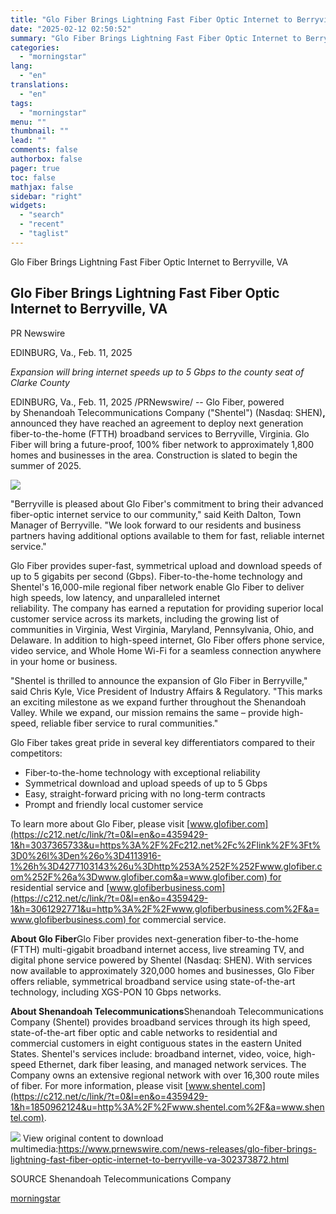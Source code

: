 ```yaml
---
title: "Glo Fiber Brings Lightning Fast Fiber Optic Internet to Berryville, VA"
date: "2025-02-12 02:50:52"
summary: "Glo Fiber Brings Lightning Fast Fiber Optic Internet to Berryville, VA Glo Fiber Brings Lightning Fast Fiber Optic Internet to Berryville, VA PR Newswire EDINBURG, Va., Feb. 11, 2025 Expansion will bring internet speeds up to 5 Gbps to the county seat of Clarke County EDINBURG, Va., Feb. 11, 2025..."
categories:
  - "morningstar"
lang:
  - "en"
translations:
  - "en"
tags:
  - "morningstar"
menu: ""
thumbnail: ""
lead: ""
comments: false
authorbox: false
pager: true
toc: false
mathjax: false
sidebar: "right"
widgets:
  - "search"
  - "recent"
  - "taglist"
---
```


Glo Fiber Brings Lightning Fast Fiber Optic Internet to Berryville, VA

Glo Fiber Brings Lightning Fast Fiber Optic Internet to Berryville, VA
----------------------------------------------------------------------

PR Newswire

EDINBURG, Va., Feb. 11, 2025


*Expansion will bring internet speeds up to 5 Gbps to the county seat of Clarke County* 

EDINBURG, Va., Feb. 11, 2025 /PRNewswire/ -- Glo Fiber, powered by Shenandoah Telecommunications Company ("Shentel") (Nasdaq: SHEN)**,** announced they have reached an agreement to deploy next generation fiber-to-the-home (FTTH) broadband services to Berryville, Virginia. Glo Fiber will bring a future-proof, 100% fiber network to approximately 1,800 homes and businesses in the area. Construction is slated to begin the summer of 2025.

[![](https://mma.prnewswire.com/media/2033152/Glo_Fiber_Logo.jpg)](https://mma.prnewswire.com/media/2033152/Glo_Fiber_Logo.html)

"Berryville is pleased about Glo Fiber's commitment to bring their advanced fiber-optic internet service to our community," said Keith Dalton, Town Manager of Berryville. "We look forward to our residents and business partners having additional options available to them for fast, reliable internet service."

Glo Fiber provides super-fast, symmetrical upload and download speeds of up to 5 gigabits per second (Gbps). Fiber-to-the-home technology and Shentel's 16,000-mile regional fiber network enable Glo Fiber to deliver high speeds, low latency, and unparalleled internet reliability. The company has earned a reputation for providing superior local customer service across its markets, including the growing list of communities in Virginia, West Virginia, Maryland, Pennsylvania, Ohio, and Delaware. In addition to high-speed internet, Glo Fiber offers phone service, video service, and Whole Home Wi-Fi for a seamless connection anywhere in your home or business.

"Shentel is thrilled to announce the expansion of Glo Fiber in Berryville," said Chris Kyle, Vice President of Industry Affairs & Regulatory. "This marks an exciting milestone as we expand further throughout the Shenandoah Valley. While we expand, our mission remains the same – provide high-speed, reliable fiber service to rural communities."

Glo Fiber takes great pride in several key differentiators compared to their competitors:

* Fiber-to-the-home technology with exceptional reliability
* Symmetrical download and upload speeds of up to 5 Gbps
* Easy, straight-forward pricing with no long-term contracts
* Prompt and friendly local customer service

To learn more about Glo Fiber, please visit [www.glofiber.com](https://c212.net/c/link/?t=0&l=en&o=4359429-1&h=3037365733&u=https%3A%2F%2Fc212.net%2Fc%2Flink%2F%3Ft%3D0%26l%3Den%26o%3D4113916-1%26h%3D4277103143%26u%3Dhttp%253A%252F%252Fwww.glofiber.com%252F%26a%3Dwww.glofiber.com&a=www.glofiber.com) for residential service and [www.glofiberbusiness.com](https://c212.net/c/link/?t=0&l=en&o=4359429-1&h=3061292771&u=http%3A%2F%2Fwww.glofiberbusiness.com%2F&a=www.glofiberbusiness.com) for commercial service.

**About Glo Fiber**Glo Fiber provides next-generation fiber-to-the-home (FTTH) multi-gigabit broadband internet access, live streaming TV, and digital phone service powered by Shentel (Nasdaq: SHEN). With services now available to approximately 320,000 homes and businesses, Glo Fiber offers reliable, symmetrical broadband service using state-of-the-art technology, including XGS-PON 10 Gbps networks.

**About Shenandoah Telecommunications**Shenandoah Telecommunications Company (Shentel) provides broadband services through its high speed, state-of-the-art fiber optic and cable networks to residential and commercial customers in eight contiguous states in the eastern United States. Shentel's services include: broadband internet, video, voice, high-speed Ethernet, dark fiber leasing, and managed network services. The Company owns an extensive regional network with over 16,300 route miles of fiber. For more information, please visit [www.shentel.com](https://c212.net/c/link/?t=0&l=en&o=4359429-1&h=1850962124&u=http%3A%2F%2Fwww.shentel.com%2F&a=www.shentel.com).

 ![](https://c212.net/c/img/favicon.png?sn=PH15960&sd=2025-02-11) View original content to download multimedia:<https://www.prnewswire.com/news-releases/glo-fiber-brings-lightning-fast-fiber-optic-internet-to-berryville-va-302373872.html>

SOURCE Shenandoah Telecommunications Company

[morningstar](https://www.morningstar.com/news/pr-newswire/20250211ph15960/glo-fiber-brings-lightning-fast-fiber-optic-internet-to-berryville-va)
